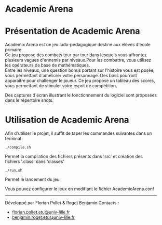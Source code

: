 Academic Arena
===========



# Présentation de Academic Arena

Academix Arena est un jeu ludo-pédagogique destiné aux élèves d'école primaire.<br>
Ce jeu propose des combats tour par tour dans lesquels vous affrontez plusieurs vagues d'ennemis par niveaux.Pour les combattre, vous utilisez les opérateurs de base de mathématiques. <br>
Entre les niveaux, une question bonus portant sur l'histoire vous est posée, vous permettant d'améliorer votre personnage.
Des boss pourront apparaître pour challenger le joueur.
Ce jeu propose un tableau des scores, vous permettant de stimuler votre esprit de compétition.

Des captures d'écran illustrant le fonctionnement du logiciel sont proposées dans le répertoire shots.


# Utilisation de Academic Arena

Afin d'utiliser le projet, il suffit de taper les commandes suivantes dans un terminal :

```
./compile.sh
```
Permet la compilation des fichiers présents dans 'src' et création des fichiers '.class' dans 'classes'

```
./run.sh
```
Permet le lancement du jeu

Vous pouvez configurer le jeux en modifiant le fichier AcademicArena.conf

<hr>

Développé par Florian Pollet & Roget Benjamin
Contacts : 
 - florian.pollet.etu@univ-lille.fr 
 - benjamin.roget.etu@univ-lille.fr

